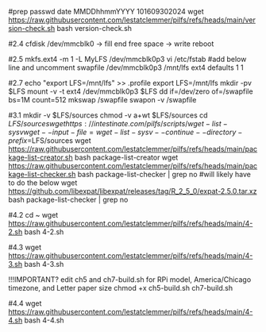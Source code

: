 #prep
passwd
date MMDDhhmmYYYY 101609302024
wget https://raw.githubusercontent.com/lestatclemmer/pilfs/refs/heads/main/version-check.sh
bash version-check.sh

#2.4
cfdisk /dev/mmcblk0 -> fill end free space -> write
reboot

#2.5
mkfs.ext4 -m 1 -L MyLFS /dev/mmcblk0p3
vi /etc/fstab
#add below line and uncomment swapfile
/dev/mmcblk0p3  /mnt/lfs ext4   defaults      1     1

#2.7
echo "export LFS=/mnt/lfs" >> .profile
export LFS=/mnt/lfs
mkdir -pv $LFS
mount -v -t ext4 /dev/mmcblk0p3 $LFS
dd if=/dev/zero of=/swapfile bs=1M count=512
mkswap /swapfile
swapon -v /swapfile

#3.1
mkdir -v $LFS/sources
chmod -v a+wt $LFS/sources
cd $LFS/sources
wget https://intestinate.com/pilfs/scripts/wget-list-sysv
wget --input-file=wget-list-sysv --continue --directory-prefix=$LFS/sources
wget https://raw.githubusercontent.com/lestatclemmer/pilfs/refs/heads/main/package-list-creator.sh
bash package-list-creator
wget https://raw.githubusercontent.com/lestatclemmer/pilfs/refs/heads/main/package-list-checker.sh
bash package-list-checker | grep no
#will likely have to do the below
wget https://github.com/libexpat/libexpat/releases/tag/R_2_5_0/expat-2.5.0.tar.xz
bash package-list-checker | grep no

#4.2
cd ~
wget https://raw.githubusercontent.com/lestatclemmer/pilfs/refs/heads/main/4-2.sh
bash 4-2.sh

#4.3
wget https://raw.githubusercontent.com/lestatclemmer/pilfs/refs/heads/main/4-3.sh
bash 4-3.sh

!!!IMPORTANT?
edit ch5 and ch7-build.sh for RPi model, America/Chicago timezone, and Letter paper size
chmod +x ch5-build.sh ch7-build.sh

#4.4
wget https://raw.githubusercontent.com/lestatclemmer/pilfs/refs/heads/main/4-4.sh
bash 4-4.sh
